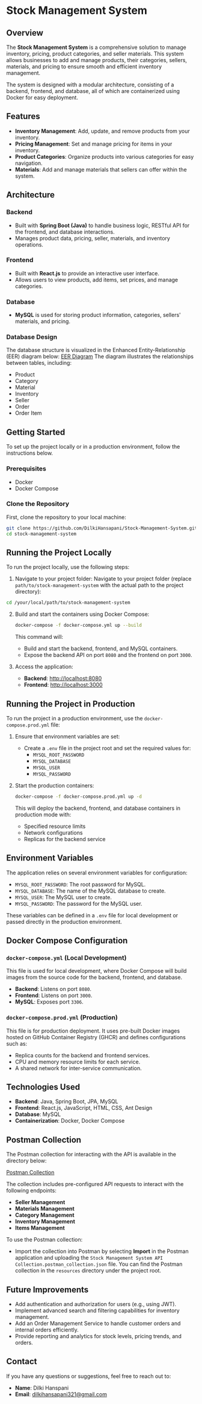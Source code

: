 # Stock Management System

## Overview
The **Stock Management System** is a comprehensive solution to manage inventory, pricing, product categories, and seller materials. This system allows businesses to add and manage products, their categories, sellers, materials, and pricing to ensure smooth and efficient inventory management.

The system is designed with a modular architecture, consisting of a backend, frontend, and database, all of which are containerized using Docker for easy deployment.

## Features
- **Inventory Management**: Add, update, and remove products from your inventory.
- **Pricing Management**: Set and manage pricing for items in your inventory.
- **Product Categories**: Organize products into various categories for easy navigation.
- **Materials**: Add and manage materials that sellers can offer within the system.

## Architecture

### Backend
- Built with **Spring Boot (Java)** to handle business logic, RESTful API for the frontend, and database interactions.
- Manages product data, pricing, seller, materials, and inventory operations.

### Frontend
- Built with **React.js** to provide an interactive user interface.
- Allows users to view products, add items, set prices, and manage categories.

### Database
- **MySQL** is used for storing product information, categories, sellers' materials, and pricing.

### Database Design
The database structure is visualized in the Enhanced Entity-Relationship (EER) diagram below:
[EER Diagram](https://github.com/DilkiHansapani/Stock-Management-System/tree/master/resources/EER)
The diagram illustrates the relationships between tables, including:
- Product
- Category
- Material
- Inventory
- Seller
- Order
- Order Item

## Getting Started
To set up the project locally or in a production environment, follow the instructions below.

### Prerequisites
- Docker
- Docker Compose

### Clone the Repository
First, clone the repository to your local machine:
```bash
git clone https://github.com/DilkiHansapani/Stock-Management-System.git
cd stock-management-system
```

## Running the Project Locally
To run the project locally, use the following steps:

1. Navigate to your project folder:
    Navigate to your project folder (replace `path/to/stock-management-system` with the actual path to the project directory):
```bash
cd /your/local/path/to/stock-management-system    
```
2. Build and start the containers using Docker Compose:
    ```bash
    docker-compose -f docker-compose.yml up --build
    ```
    This command will:
    - Build and start the backend, frontend, and MySQL containers.
    - Expose the backend API on port `8080` and the frontend on port `3000`.

3. Access the application:
    - **Backend**: [http://localhost:8080](http://localhost:8080)
    - **Frontend**: [http://localhost:3000](http://localhost:3000)

## Running the Project in Production
To run the project in a production environment, use the `docker-compose.prod.yml` file:

1. Ensure that environment variables are set:
    - Create a `.env` file in the project root and set the required values for:
        - `MYSQL_ROOT_PASSWORD`
        - `MYSQL_DATABASE`
        - `MYSQL_USER`
        - `MYSQL_PASSWORD`

2. Start the production containers:
    ```bash
    docker-compose -f docker-compose.prod.yml up -d
    ```
    This will deploy the backend, frontend, and database containers in production mode with:
    - Specified resource limits
    - Network configurations
    - Replicas for the backend service

## Environment Variables
The application relies on several environment variables for configuration:

- `MYSQL_ROOT_PASSWORD`: The root password for MySQL.
- `MYSQL_DATABASE`: The name of the MySQL database to create.
- `MYSQL_USER`: The MySQL user to create.
- `MYSQL_PASSWORD`: The password for the MySQL user.

These variables can be defined in a `.env` file for local development or passed directly in the production environment.
## Docker Compose Configuration

### `docker-compose.yml` (Local Development)
This file is used for local development, where Docker Compose will build images from the source code for the backend, frontend, and database.

- **Backend**: Listens on port `8080`.
- **Frontend**: Listens on port `3000`.
- **MySQL**: Exposes port `3306`.

### `docker-compose.prod.yml` (Production)
This file is for production deployment. It uses pre-built Docker images hosted on GitHub Container Registry (GHCR) and defines configurations such as:

- Replica counts for the backend and frontend services.
- CPU and memory resource limits for each service.
- A shared network for inter-service communication.

## Technologies Used
- **Backend**: Java, Spring Boot, JPA, MySQL  
- **Frontend**: React.js, JavaScript, HTML, CSS, Ant Design   
- **Database**: MySQL  
- **Containerization**: Docker, Docker Compose  

## Postman Collection

The Postman collection for interacting with the API is available in the directory below:

[Postman Collection](https://github.com/DilkiHansapani/Stock-Management-System/tree/master/resources/Postman%20Collections)

The collection includes pre-configured API requests to interact with the following endpoints:
- **Seller Management**
- **Materials Management**
- **Category Management**
- **Inventory Management**
- **Items Management**

To use the Postman collection:
- Import the collection into Postman by selecting **Import** in the Postman application and uploading the `Stock Management System API Collection.postman_collection.json` file.
You can find the Postman collection in the `resources` directory under the project root.


## Future Improvements
- Add authentication and authorization for users (e.g., using JWT).  
- Implement advanced search and filtering capabilities for inventory management.  
- Add an Order Management Service to handle customer orders and internal orders efficiently.  
- Provide reporting and analytics for stock levels, pricing trends, and orders.  

## Contact
If you have any questions or suggestions, feel free to reach out to:  
- **Name**: Dilki Hanspani  
- **Email**: dilkihansapani321@gmail.com  

